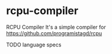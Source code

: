 rcpu-compiler
=============

RCPU Compiler
It's a simple compiler for https://github.com/programistagd/rcpu

TODO language specs
